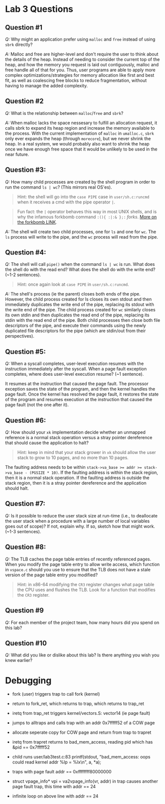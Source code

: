 # Lab 3 Questions

## Question #1

*Q:* Why might an application prefer using `malloc` and `free` instead of using `sbrk` directly?

*A:* Malloc and free are higher-level and don't require the user to think about the details of the heap. Instead of needing to consider the current top of the heap, and how the memory you request is laid out contiguously, malloc and free handle all of that for you. Thus, user programs are able to apply more complex optimizations/strategies for memory allocation like first and best fit, as well as coalescing free blocks to reduce fragmentation, without having to manage the added complexity.

## Question #2

*Q:* What is the relationship between `malloc`/`free` and `sbrk`?

*A:* When malloc lacks the space nessesary to fulfill an allocation request, it calls sbrk to expand its heap region and increase the memory available to the process. With the current implementation of `malloc` in `umalloc.c`, `sbrk` only ever expands the heap (through `morecore`), but we never shrink the heap. In a real system, we would probably also want to shrink the heap once we have enough free space that it would be unlikely to be used in the near future.

## Question #3:

*Q:* How many child processes are created by the shell program in order to run the command `ls | wc`? (This mirrors real OS'es).

> Hint: the shell will go into the `case PIPE` case in `user/sh.c:runcmd` when it receives a cmd with the pipe operator `|`.

> Fun fact: the `|` operator behaves this way in most UNIX shells, and is why the infamous forkbomb command `:(){ :|:& };:` _forks_. [More on the forkbomb LINK](https://en.wikipedia.org/wiki/Fork_bomb).

*A:* The shell will create two child processes, one for `ls` and one for `wc`. The `ls` process will write to the pipe, and the `wc` process will read from the pipe.

## Question #4:

*Q:* The shell will call `pipe()` when the command `ls | wc` is run. What does the shell do with the read end? What does the shell do with the write end? (~1-2 sentences).

> Hint: once again look at `case PIPE` in `user/sh.c:runcmd`.

*A:* The shell's process (ie the parent) closes both ends of the pipe. However, the child process created for ls closes its own stdout and then immediately duplicates the write end of the pipe, replacing its stdout with the write end of the pipe. The child process created for `wc` similarly closes its own stdin and then duplicates the read end of the pipe, replacing its stdin with the read end of the pipe. Both child processes then close both file descriptors of the pipe, and execute their commands using the newly duplicated file descriptors for the pipe (which are stdin/out from their perspectives).

## Question #5:

*Q:* When a syscall completes, user-level execution resumes with the instruction immediately after the syscall. When a page fault exception completes, where does user-level execution resume? (~1 sentence).

It resumes at the instruction that caused the page fault. The processor exception saves the state of the program, and then the kernel handles the page fault. Once the kernel has resolved the page fault, it restores the state of the program and resumes execution at the instruction that caused the page fault (not the one after it).

## Question #6:

*Q:* How should your `xk` implementation decide whether an unmapped reference is a normal stack operation versus a stray pointer dereference that should cause the application to halt?

> Hint: keep in mind that your stack grower in `xk` should allow the user stack to grow to 10 pages, and no more than 10 pages.

The faulting address needs to be within `stack->va_base >= addr >= stack->va_base - (PGSIZE * 10)`. If the faulting address is within the stack region, then it is a normal stack operation. If the faulting address is outside the stack region, then it is a stray pointer dereference and the application should halt.

## Question #7:

*Q:* Is it possible to reduce the user stack size at run-time (i.e., to deallocate the user stack when a procedure with a large number of local variables goes out of scope)? If not, explain why. If so, sketch how that might work. (~1-3 sentences).

## Question #8:

*Q:*  The TLB caches the page table entries of recently referenced pages. When you modify the page table entry to allow write access, which function in `vspace.c` should you use to ensure that the TLB does not have a stale version of the page table entry you modified?

> Hint: in x86-64 modifying the `CR3` register changes what page table the CPU uses and flushes the TLB. Look for a function that modifies the `CR3` register.

## Question #9

*Q:* For each member of the project team, how many hours did you spend on this lab?

## Question #10

*Q:* What did you like or dislike about this lab? Is there anything you wish you knew earlier?









# Debugging

- fork (user) triggers trap to call fork (kernel)
- return to fork_ret, which returns to trap, which returns to trap_ret
- iretq from trap_ret triggers kernel/vectors.S: vector14 (ie page fault)
- jumps to alltraps and calls trap with an addr 0x7fffff52 of a COW page
- allocate seperate copy for COW page and return from trap to trapret
- iretq from trapret returns to bad_mem_access, reading pid which has &pid == 0x7fffff52



- child runs user/lab3test.c:83    printf(stdout, "bad_mem_access: oops could read kernel addr %lp = %lx\n", a, *a);
- traps with page fault addr == 0xffffffff80000000
- struct vpage_info* vpi = va2vpage_info(vr, addr) in trap causes another page fault trap, this time with addr == 24
- infinite loop on above line with addr == 24

